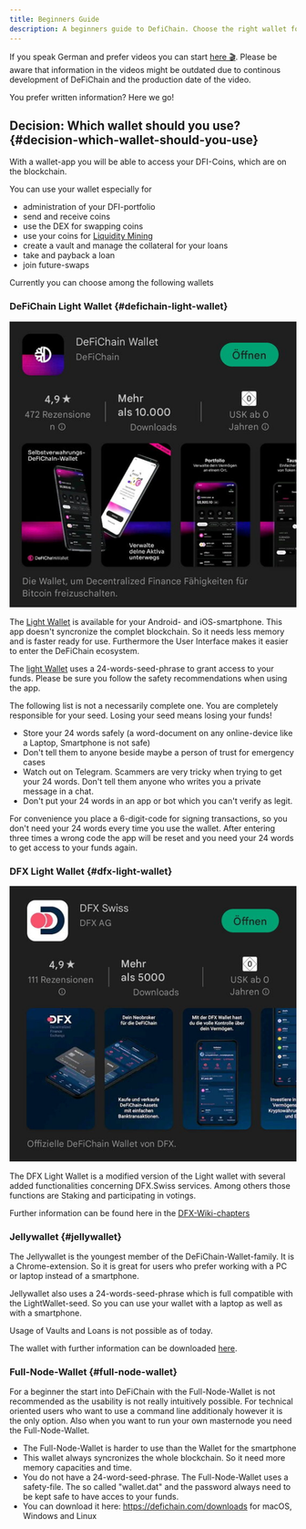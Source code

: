 ```yaml
---
title: Beginners Guide
description: A beginners guide to DefiChain. Choose the right wallet for your needs and buy DFI coins on an exchange.  
---
```


If you speak German and prefer videos you can start [here 🎬](https://www.youtube.com/watch?v=q4MUebLlLzM&list=PLc-FB8e3YKYtju2G0O7bcUB1FE2t2SD0j). Please be aware that information in the videos might be outdated due to continous development of DeFiChain and the production date of the video.

You prefer written information? Here we go!

## Decision: Which wallet should you use? {#decision-which-wallet-should-you-use}

With a wallet-app you will be able to access your DFI-Coins, which are on the blockchain.

You can use your wallet especially for

- administration of your DFI-portfolio
- send and receive coins
- use the DEX for swapping coins
- use your coins for [Liquidity Mining](./Liquidity_Mining.md)
- create a vault and manage the collateral for your loans
- take and payback a loan
- join future-swaps

Currently you can choose among the following wallets

### DeFiChain Light Wallet {#defichain-light-wallet}

![](./../media/beginnersguide_EN_01.jpg)

The [Light Wallet](./Lightwallet.md) is available for your Android- and iOS-smartphone. This app doesn't syncronize the complet blockchain. So it needs less memory and is faster ready for use. Furthermore the User Interface makes it easier to enter the DeFiChain ecosystem.

The [light Wallet](./Lightwallet.md) uses a 24-words-seed-phrase to grant access to your funds. Please be sure you follow the safety recommendations when using the app.

The following list is not a necessarily complete one. You are completely responsible for your seed. Losing your seed means losing your funds!

- Store your 24 words safely (a word-document on any online-device like a Laptop, Smartphone is not safe)
- Don't tell them to anyone beside maybe a person of trust for emergency cases
- Watch out on Telegram. Scammers are very tricky when trying to get your 24 words. Don't tell them anyone who writes you a private message in a chat.
- Don't put your 24 words in an app or bot which you can't verify as legit.

For convenience you place a 6-digit-code for signing transactions, so you don't need your 24 words every time you use the wallet. After entering three times a wrong code the app will be reset and you need your 24 words to get access to your funds again.

### DFX Light Wallet {#dfx-light-wallet}

![](./../media/beginnersguide_EN_02.jpg)

The DFX Light Wallet is a modified version of the Light wallet with several added functionalities concerning DFX.Swiss services. Among others those functions are Staking and participating in votings.

Further information can be found here in the [DFX-Wiki-chapters](./DFX_FAQ.md)

### Jellywallet {#jellywallet}

The Jellywallet is the youngest member of the DeFiChain-Wallet-family. It is a Chrome-extension. So it is great for users who prefer working with a PC or laptop instead of a smartphone.

Jellywallet also uses a 24-words-seed-phrase which is full compatible with the LightWallet-seed. So you can use your wallet with a laptop as well as with a smartphone.

Usage of Vaults and Loans is not possible as of today.

The wallet with further information can be downloaded [here](https://jellywallet.io/).

### Full-Node-Wallet {#full-node-wallet}

For a beginner the start into DeFiChain with the Full-Node-Wallet is not recommended as the usability is not really intuitively possible. For technical oriented users who want to use a command line additionaly however it is the only option. Also when you want to run your own masternode you need the Full-Node-Wallet.

- The Full-Node-Wallet is harder to use than the Wallet for the smartphone
- This wallet always syncronizes the whole blockchain. So it need more memory capacities and time.
- You do not have a 24-word-seed-phrase. The Full-Node-Wallet uses a safety-file. The so called "wallet.dat" and the password always need to be kept safe to have acces to your funds.
- You can download it here: <https://defichain.com/downloads> for macOS, Windows and Linux

